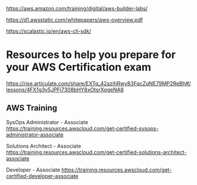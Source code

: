 https://aws.amazon.com/training/digital/aws-builder-labs/

https://d1.awsstatic.com/whitepapers/aws-overview.pdf

https://scalastic.io/en/aws-cli-sdk/

# Resources to help you prepare for your AWS Certification exam
https://rise.articulate.com/share/EXTq_42azihRwy83FqcZqNE79MP2ReBh#/lessons/4FX1g3v5JPFj7308bHY8xOtsrXqgeNA8


## AWS Training

SysOps Administrator - Associate
https://training.resources.awscloud.com/get-certified-sysops-administrator-associate

Solutions Architect - Associate
https://training.resources.awscloud.com/get-certified-solutions-architect-associate

Developer - Associate
https://training.resources.awscloud.com/get-certified-developer-associate